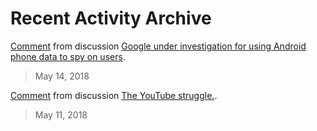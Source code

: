 # Recent Activity Archive

<div class="reddit-embed" data-embed-media="www.redditmedia.com" data-embed-parent="true" data-embed-live="false" data-embed-uuid="76936860-d991-4b92-9bcc-6ee879d01d6f" data-embed-created="2018-05-14T13:52:00.275Z"><a href="https://www.reddit.com/r/worldnews/comments/8jb3d1/google_under_investigation_for_using_android/dyyhzae/">Comment</a> from discussion <a href="https://www.reddit.com/r/worldnews/comments/8jb3d1/google_under_investigation_for_using_android/">Google under investigation for using Android phone data to spy on users</a>.</div><script async src="https://www.redditstatic.com/comment-embed.js"></script>

> May 14, 2018

<div class="reddit-embed" data-embed-media="www.redditmedia.com" data-embed-parent="true" data-embed-live="false" data-embed-uuid="42de7d02-da11-4b52-b54a-f84da6902bb9" data-embed-created="2018-05-14T13:51:12.310Z"><a href="https://www.reddit.com/r/privacy/comments/8hx9bi/the_youtube_struggle/dynkrwf/">Comment</a> from discussion <a href="https://www.reddit.com/r/privacy/comments/8hx9bi/the_youtube_struggle/">The YouTube struggle.</a>.</div><script async src="https://www.redditstatic.com/comment-embed.js"></script>

> May 11, 2018
 
